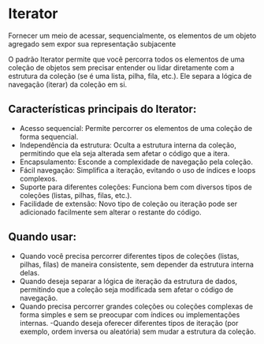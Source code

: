 # Iterator

Fornecer um meio de acessar, sequencialmente, os elementos de um objeto agregado
sem expor sua representação subjacente

O padrão Iterator permite que você percorra todos os elementos de uma coleção de objetos sem precisar entender ou lidar diretamente com a estrutura da coleção (se é uma lista, pilha, fila, etc.). Ele separa a lógica de navegação (iterar) da coleção em si.

## Características principais do Iterator:

- Acesso sequencial: Permite percorrer os elementos de uma coleção de forma sequencial.
- Independência da estrutura: Oculta a estrutura interna da coleção, permitindo que ela seja alterada sem afetar o código que a itera.
- Encapsulamento: Esconde a complexidade de navegação pela coleção.
- Fácil navegação: Simplifica a iteração, evitando o uso de índices e loops complexos.
- Suporte para diferentes coleções: Funciona bem com diversos tipos de coleções (listas, pilhas, filas, etc.).
- Facilidade de extensão: Novo tipo de coleção ou iteração pode ser adicionado facilmente sem alterar o restante do código.

## Quando usar:

- Quando você precisa percorrer diferentes tipos de coleções (listas, pilhas, filas) de maneira consistente, sem depender da estrutura interna delas.
- Quando deseja separar a lógica de iteração da estrutura de dados, permitindo que a coleção seja modificada sem afetar o código de navegação.
- Quando precisa percorrer grandes coleções ou coleções complexas de forma simples e sem se preocupar com índices ou implementações internas.
  -Quando deseja oferecer diferentes tipos de iteração (por exemplo, ordem inversa ou aleatória) sem mudar a estrutura da coleção.
